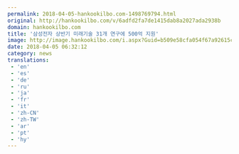```yaml
---
permalink: 2018-04-05-hankookilbo.com-1498769794.html
original: http://hankookilbo.com/v/6adfd2fa7de1415dab8a2027ada2938b
domain: hankookilbo.com
title: '삼성전자 상반기 미래기술 31개 연구에 500억 지원'
image: http://image.hankookilbo.com/i.aspx?Guid=b509e58cfa054f67a92615c18fcbdb88&Month=201804&size=980
date: 2018-04-05 06:32:12
category: news
translations: 
 - 'en'
 - 'es'
 - 'de'
 - 'ru'
 - 'ja'
 - 'fr'
 - 'it'
 - 'zh-CN'
 - 'zh-TW'
 - 'ar'
 - 'pt'
 - 'hy'
---
```



